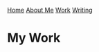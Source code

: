 [Home](index.md) [About Me](./about.md) [Work](./work/index.md) [Writing](./writing/index.md)

# My Work
